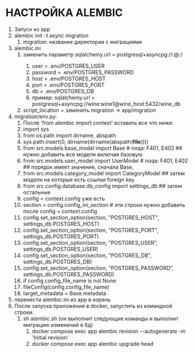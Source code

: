 # НАСТРОЙКА ALEMBIC #
1. Запуск из app
2. alembic init -t async migration
   1. migration: название директории с миграциями
3. alembic.ini
   1. заменить параметр sqlalchemy.url = postgresql+asyncpg://<user>:<password>@<host>:<port>/<db>
      1. user = .env/POSTGRES_USER
      2. password = .env/POSTGRES_PASSWORD
      3. host = .env/POSTGRES_HOST
      4. port = .env/POSTGRES_PORT
      5. db = .env/POSTGRES_DB
      6. пример: sqlalchemy.url = postgresql+asyncpg://wine:wine1@wine_host:5432/wine_db
   2. script_location = заменить migration -> app/migration 
4. migration/env.py:
   1. После 'from alembic import context' вставить все что ниже:
   2. import sys 
   3. from os.path import dirname, abspath
   4. sys.path.insert(0, dirname(dirname(abspath(__file__))))
   5. from src.models.base_model import Base  # noqa: F401, E402 ## нужно добавить все модели включая базовую
   6. from src.models.user_model import UserModel   # noqa: F401, E402  ## порядок имеет значение, сначала Base, 
   7. from src.models.category_model import CategoryModel ## затем модели на которые есть ссылки foreign key
   8. from src.config.database.db_config import settings_db ## затем остальные 
   9. config = context.config   уже есть
   10. section = config.config_ini_section  # эти строки нужно добавить после config = context.config 
   11. config.set_section_option(section, "POSTGRES_HOST", settings_db.POSTGRES_HOST)
   12. config.set_section_option(section, "POSTGRES_PORT", settings_db.POSTGRES_PORT)
   13. config.set_section_option(section, "POSTGRES_USER", settings_db.POSTGRES_USER)
   14. config.set_section_option(section, "POSTGRES_DB", settings_db.POSTGRES_DB)
   15. config.set_section_option(section, "POSTGRES_PASSWORD",
                           settings_db.POSTGRES_PASSWORD)
   16. if config.config_file_name is not None:
   17. fileConfig(config.config_file_name)
   18. target_metadata = Base.metadata
5. перенести alembic.ini из app в корень
6. После запуска приложения в docker, запустить из командной строки:
   1. sh alembic.sh (он выполнит следующие команды и выполнит миграцию изменений в бд)
      1. docker compose exec app alembic revision --autogenerate -m 'Initial revision'
      2. docker compose exec app alembic upgrade head

